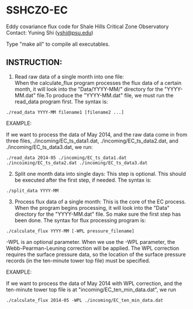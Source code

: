 SSHCZO-EC
=========

Eddy covariance flux code for Shale Hills Critical Zone Observatory
Contact: Yuning Shi (yshi@psu.edu)

Type "make all" to compile all executables.

INSTRUCTION:
------------

1. Read raw data of a single month into one file:  
   When the calculate_flux program processes the flux data of a certain month, it will look into the "Data/YYYY-MM/" directory for the "YYYY-MM.dat" file.To produce the "YYYY-MM.dat" file, we must run the read_data program first. The syntax is:
~~~
./read_data YYYY-MM filename1 [filename2 ...]
~~~
   EXAMPLE:

   If we want to process the data of May 2014, and the raw data come in from three files, ./incoming/EC_ts_data1.dat, ./incoming/EC_ts_data2.dat, and ./incoming/EC_ts_data3.dat, we run:
~~~
./read_data 2014-05 ./incoming/EC_ts_data1.dat ./incoiming/EC_ts_data2.dat ./incoming/EC_ts_data3.dat
~~~
2. Split one month data into single days:
   This step is optional. This should be executed after the first step, if needed. The syntax is:
~~~
./split_data YYYY-MM
~~~
3. Process flux data of a single month:
   This is the core of the EC process. When the program begins processing, it will look into the "Data" directory for the "YYYY-MM.dat" file. So make sure the first step has been done. The syntax for flux processing program is:
~~~
./calculate_flux YYYY-MM [-WPL pressure_filename]
~~~
   -WPL is an optional parameter. When we use the -WPL parameter, the Webb-Pearman-Leuning correction will be applied. The WPL correction requires the surface pressure data, so the location of the surface pressure records (in the ten-minute tower top file) must be specified.  

   EXAMPLE:

   If we want to process the data of May 2014 with WPL correction, and the ten-minute tower top file is at "incoming/EC_ten_min_data.dat", we run
~~~
./calculate_flux 2014-05 -WPL ./incoming/EC_ten_min_data.dat
~~~

